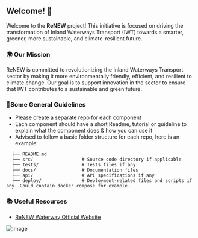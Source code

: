 ## Welcome! 👋
Welcome to the **ReNEW** project! This initiative is focused on driving the transformation of Inland Waterways Transport (IWT) towards a smarter, greener, more sustainable, and climate-resilient future.

### 🌍 Our Mission
ReNEW is committed to revolutionizing the Inland Waterways Transport sector by making it more environmentally friendly, efficient, and resilient to climate change. Our goal is to support innovation in the sector to ensure that IWT contributes to a sustainable and green future.

### 🧾Some General Guidelines
- Please create a separate repo for each component
- Each component should have a short Readme, tutorial or guideline to explain what the component does & how you can use it
- Advised to follow a basic folder structure for each repo, here is an example:
```example-repo/
  ├── README.md
  ├── src/                  # Source code directory if applicable
  ├── tests/                # Tests files if any
  ├── docs/                 # Documentation files
  ├── api/                  # API specifications if any
  ├── deploy/               # Deployment-related files and scripts if any. Could contain docker compose for example.
```
  
### 📚 Useful Resources
- [ReNEW Waterway Official Website](https://renew-waterways.eu)

![image](https://github.com/user-attachments/assets/e5ff09c5-bf4d-4a1c-a3c5-a66e58712ed0)

